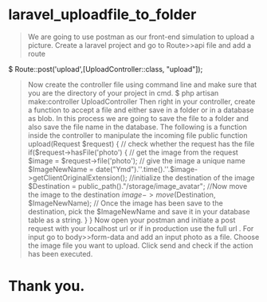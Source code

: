 # laravel_uploadfile_to_folder

> We are going to use postman as our front-end simulation to upload a picture.
> Create a laravel project and go to Route>>api file and add a route 

$ Route::post('upload',[UploadController::class, "upload"]);

> Now create the controller file using command line and make sure that you are the directory of your project in cmd.
>  $ php artisan make:controller UploadController
>  Then right in your controller, create a function to accept a file and either save in a folder or in a database as blob.
>  In this process we are going to save the file to a folder and also save the file name in the database.
>  The following is a function inside the controller to manipulate the incoming file
>  public function upload(Request $request)
>  {
>  // check whether the request has the file
>     if($request->hasFile('photo')
>     {
>     // get the image from the request
>     $image = $request->file('photo');
>     // give the image a unique name
>     $ImageNewName = date("Ymd").''.time().''.$image->getClientOriginalExtension();
>     //initialize the destination of the image
>     $Destination = public_path()."/storage/image_avatar";
>     //Now move the image to the destination
>     $image->move($Destination, $ImageNewName);
>     // Once the image has been save to the destination, pick the $ImageNewName and save it in your database table as a string.
>     }
>  }
>  Now open your postman and initiate a post request with your localhost url or if in production use the full url .
>  For input go to body>>form-data and add an input photo as a file. Choose the image file you want to upload.
>  Click send and check if the action has been executed.
#  Thank you.
